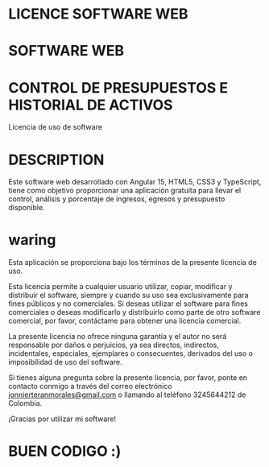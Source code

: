 # LICENCE SOFTWARE WEB
# SOFTWARE WEB 
# CONTROL DE PRESUPUESTOS E HISTORIAL DE ACTIVOS
Licencia de uso de software

# DESCRIPTION
Este software web desarrollado con Angular 15, HTML5, CSS3 y TypeScript, tiene como objetivo proporcionar una aplicación gratuita para llevar el control, análisis y porcentaje de ingresos, egresos y presupuesto disponible. 

# waring
Esta aplicación se proporciona bajo los términos de la presente licencia de uso.

Esta licencia permite a cualquier usuario utilizar, copiar, modificar y distribuir el software, siempre y cuando su uso sea exclusivamente para fines públicos y no comerciales. Si deseas utilizar el software para fines comerciales o deseas modificarlo y distribuirlo como parte de otro software comercial, por favor, contáctame para obtener una licencia comercial.

La presente licencia no ofrece ninguna garantía y el autor no será responsable por daños o perjuicios, ya sea directos, indirectos, incidentales, especiales, ejemplares o consecuentes, derivados del uso o imposibilidad de uso del software.

Si tienes alguna pregunta sobre la presente licencia, por favor, ponte en contacto conmigo a través del correo electrónico jonnierteranmorales@gmail.com o llamando al teléfono 3245644212 de Colombia.

¡Gracias por utilizar mi software!

# BUEN CODIGO :) 
